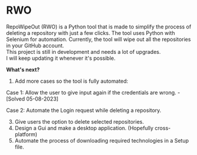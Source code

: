 # RWO
RepoWipeOut (RWO) is a Python tool that is made to simplify the process of deleting a repository with just a few clicks. The tool uses Python with Selenium for automation. 
Currently, the tool will wipe out all the repositories in your GitHub account.  
This project is still in development and needs a lot of upgrades.  
I will keep updating it whenever it's possible.

**What's next?**
1) Add more cases so the tool is fully automated:
   
Case 1: Allow the user to give input again if the credentials are wrong. - [Solved 05-08-2023] 

Case 2: Automate the Login request while deleting a repository.

3) Give users the option to delete selected repositories.
4) Design a Gui and make a desktop application. (Hopefully cross-platform)
5) Automate the process of downloading required technologies in a Setup file.
